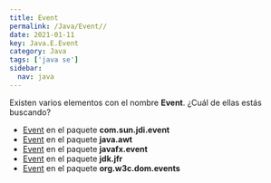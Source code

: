 ```yaml
---
title: Event
permalink: /Java/Event//
date: 2021-01-11
key: Java.E.Event
category: Java
tags: ['java se']
sidebar: 
  nav: java
---
```


Existen varios elementos con el nombre **Event**. ¿Cuál de ellas estás buscando?
<ul>
<li><a href="/Java/Event-com-sun-jdi-event/">Event</a> en el paquete <strong>com.sun.jdi.event</strong></li>
<li><a href="/Java/Event-java-awt/">Event</a> en el paquete <strong>java.awt</strong></li>
<li><a href="/Java/Event-javafx-event/">Event</a> en el paquete <strong>javafx.event</strong></li>
<li><a href="/Java/Event-jdk-jfr/">Event</a> en el paquete <strong>jdk.jfr</strong></li>
<li><a href="/Java/Event-org-w3c-dom-events/">Event</a> en el paquete <strong>org.w3c.dom.events</strong></li>
<ul>
